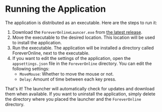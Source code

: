 ﻿# Running the Application

The application is distributed as an executable. Here are the steps to run it:

1. Download the `ForeverOnlineLauncer.exe` from [the latest release](https://github.com/fracampit/forever-online/releases/latest).
2. Move the executable to the desired location. This location will be used to install the application.
3. Run the executable. The application will be installed a directory called ForeverOnline, next to the executable.
4. If you want to edit the settings of the application, open the `appsettings.json` file in the `ForeverOnline` directory. You can edit the following settings:
    - `MoveMouse`: Whether to move the mouse or not.
    - `Delay`: Amount of time between each key press.

That's it! The launcher will automatically check for updates and download them when available. 
If you want to uninstall the application, simply delete the directory where you placed the launcher and the `ForeverOnline` directory.